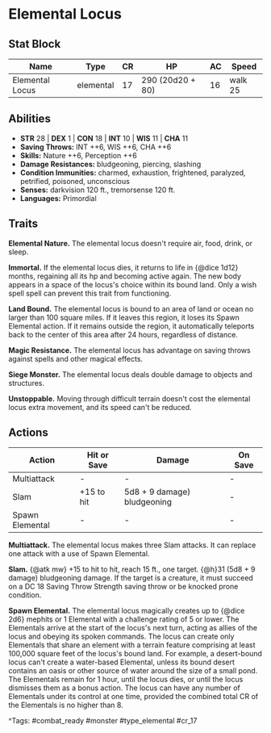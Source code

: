 # Elemental Locus

## Stat Block

| Name | Type | CR | HP | AC | Speed |
|------|------|----|----|----|-------|
| Elemental Locus | elemental | 17 | 290 (20d20 + 80) | 16 | walk 25 |

## Abilities

- **STR** 28 | **DEX** 1 | **CON** 18 | **INT** 10 | **WIS** 11 | **CHA** 11
- **Saving Throws:** INT ++6, WIS ++6, CHA ++6  
- **Skills:** Nature ++6, Perception ++6  
- **Damage Resistances:** bludgeoning, piercing, slashing  
- **Condition Immunities:** charmed, exhaustion, frightened, paralyzed, petrified, poisoned, unconscious  
- **Senses:** darkvision 120 ft., tremorsense 120 ft.  
- **Languages:** Primordial

## Traits

**Elemental Nature.** The elemental locus doesn't require air, food, drink, or sleep.

**Immortal.** If the elemental locus dies, it returns to life in {@dice 1d12} months, regaining all its hp and becoming active again. The new body appears in a space of the locus's choice within its bound land. Only a wish spell spell can prevent this trait from functioning.

**Land Bound.** The elemental locus is bound to an area of land or ocean no larger than 100 square miles. If it leaves this region, it loses its Spawn Elemental action. If it remains outside the region, it automatically teleports back to the center of this area after 24 hours, regardless of distance.

**Magic Resistance.** The elemental locus has advantage on saving throws against spells and other magical effects.

**Siege Monster.** The elemental locus deals double damage to objects and structures.

**Unstoppable.** Moving through difficult terrain doesn't cost the elemental locus extra movement, and its speed can't be reduced.


## Actions

| Action | Hit or Save | Damage | On Save |
|--------|--------------|--------|----------|
| Multiattack | - | - | - |
| Slam | +15 to hit | 5d8 + 9 damage) bludgeoning | - |
| Spawn Elemental | - | - | - |

**Multiattack.** The elemental locus makes three Slam attacks. It can replace one attack with a use of Spawn Elemental.

**Slam.** {@atk mw} +15 to hit to hit, reach 15 ft., one target. {@h}31 (5d8 + 9 damage) bludgeoning damage. If the target is a creature, it must succeed on a DC 18 Saving Throw Strength saving throw or be knocked prone condition.

**Spawn Elemental.** The elemental locus magically creates up to {@dice 2d6} mephits or 1 Elemental with a challenge rating of 5 or lower. The Elementals arrive at the start of the locus's next turn, acting as allies of the locus and obeying its spoken commands. The locus can create only Elementals that share an element with a terrain feature comprising at least 100,000 square feet of the locus's bound land. For example, a desert-bound locus can't create a water-based Elemental, unless its bound desert contains an oasis or other source of water around the size of a small pond. The Elementals remain for 1 hour, until the locus dies, or until the locus dismisses them as a bonus action. The locus can have any number of Elementals under its control at one time, provided the combined total CR of the Elementals is no higher than 8.


^Tags: #combat_ready #monster #type_elemental #cr_17